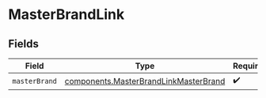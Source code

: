 # MasterBrandLink


## Fields

| Field                                                                                          | Type                                                                                           | Required                                                                                       | Description                                                                                    |
| ---------------------------------------------------------------------------------------------- | ---------------------------------------------------------------------------------------------- | ---------------------------------------------------------------------------------------------- | ---------------------------------------------------------------------------------------------- |
| `masterBrand`                                                                                  | [components.MasterBrandLinkMasterBrand](../../models/components/masterbrandlinkmasterbrand.md) | :heavy_check_mark:                                                                             | N/A                                                                                            |